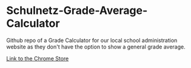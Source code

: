 # Schulnetz-Grade-Average-Calculator
Github repo of a Grade Calculator for our local school administration website as they don't have the option to show a general grade average.

[Link to the Chrome Store](https://chromewebstore.google.com/detail/schul-netz-average-grade/pppikkhdeldemcaljbllcjhknijkbgck?authuser=2&hl=en)
